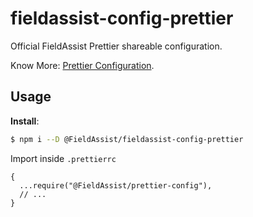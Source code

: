 # fieldassist-config-prettier

Official FieldAssist Prettier shareable configuration.

Know More: [Prettier Configuration](https://prettier.io/docs/en/configuration.html).

## Usage

**Install**:

```bash
$ npm i --D @FieldAssist/fieldassist-config-prettier
```

Import inside `.prettierrc`

```jsonc
{
  ...require("@FieldAssist/prettier-config"),
  // ...
}
```
